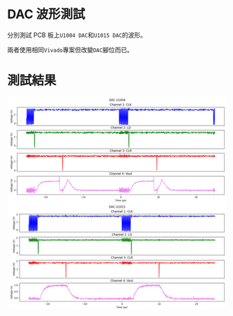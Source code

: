 # DAC 波形測試  
分別測試 PCB 板上`U1004 DAC`和`U1015 DAC`的波形。  
  
兩者使用相同`Vivado`專案但改變`DAC`腳位而已。  
  
# 測試結果  
![DAC_U1004.png](DAC_U1004/Figure_1.png "DAC_U1004.png")  
![DAC_U1015.png](DAC_U1015/Figure_1.png "DAC_U1015.png")   